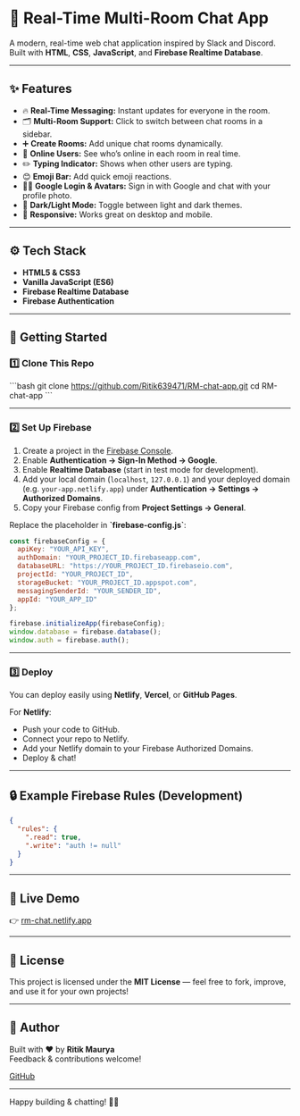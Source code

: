 # 💬 Real-Time Multi-Room Chat App

A modern, real-time web chat application inspired by Slack and Discord. Built with **HTML**, **CSS**, **JavaScript**, and **Firebase Realtime Database**.

---

## ✨ Features

- 🔥 **Real-Time Messaging:** Instant updates for everyone in the room.
- 🗂️ **Multi-Room Support:** Click to switch between chat rooms in a sidebar.
- ➕ **Create Rooms:** Add unique chat rooms dynamically.
- 👥 **Online Users:** See who’s online in each room in real time.
- ✏️ **Typing Indicator:** Shows when other users are typing.
- 😊 **Emoji Bar:** Add quick emoji reactions.
- 🧑‍💻 **Google Login & Avatars:** Sign in with Google and chat with your profile photo.
- 🌙 **Dark/Light Mode:** Toggle between light and dark themes.
- 📱 **Responsive:** Works great on desktop and mobile.

---

## ⚙️ Tech Stack

- **HTML5 & CSS3**
- **Vanilla JavaScript (ES6)**
- **Firebase Realtime Database**
- **Firebase Authentication**

---

## 🚀 Getting Started

### 1️⃣ Clone This Repo

\`\`\`bash
git clone https://github.com/Ritik639471/RM-chat-app.git
cd RM-chat-app
\`\`\`

---

### 2️⃣ Set Up Firebase

1. Create a project in the [Firebase Console](https://console.firebase.google.com/).
2. Enable **Authentication → Sign-In Method → Google**.
3. Enable **Realtime Database** (start in test mode for development).
4. Add your local domain (`localhost`, `127.0.0.1`) and your deployed domain (e.g. `your-app.netlify.app`) under **Authentication → Settings → Authorized Domains**.
5. Copy your Firebase config from **Project Settings → General**.

Replace the placeholder in **\`firebase-config.js\`**:

```javascript
const firebaseConfig = {
  apiKey: "YOUR_API_KEY",
  authDomain: "YOUR_PROJECT_ID.firebaseapp.com",
  databaseURL: "https://YOUR_PROJECT_ID.firebaseio.com",
  projectId: "YOUR_PROJECT_ID",
  storageBucket: "YOUR_PROJECT_ID.appspot.com",
  messagingSenderId: "YOUR_SENDER_ID",
  appId: "YOUR_APP_ID"
};

firebase.initializeApp(firebaseConfig);
window.database = firebase.database();
window.auth = firebase.auth();
```

---

### 3️⃣ Deploy

You can deploy easily using **Netlify**, **Vercel**, or **GitHub Pages**.

For **Netlify**:
- Push your code to GitHub.
- Connect your repo to Netlify.
- Add your Netlify domain to your Firebase Authorized Domains.
- Deploy & chat!

---

## 🔒 Example Firebase Rules (Development)

```json
{
  "rules": {
    ".read": true,
    ".write": "auth != null"
  }
}
```

---

## 🚀 Live Demo

👉 [rm-chat.netlify.app](https://rm-chat.netlify.app/)

---

## 📄 License

This project is licensed under the **MIT License** — feel free to fork, improve, and use it for your own projects!

---

## 🙌 Author

Built with ❤️ by **Ritik Maurya**  
Feedback & contributions welcome!

[GitHub](https://github.com/Ritik639471)

---

Happy building & chatting! 🚀✨
